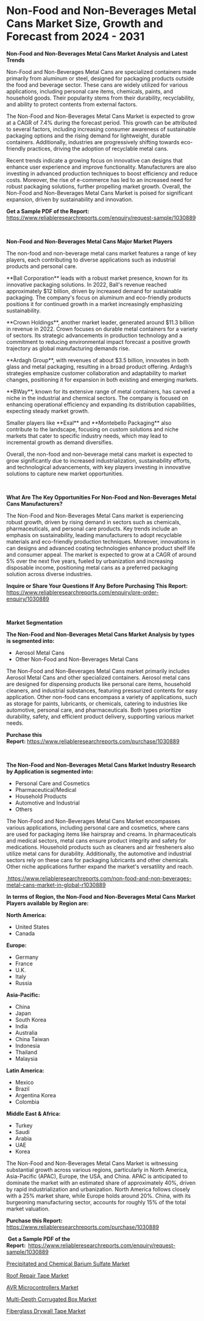 <p><h1>Non-Food and Non-Beverages Metal Cans Market Size, Growth and Forecast from 2024 - 2031</h1></p><p><strong>Non-Food and Non-Beverages Metal Cans Market Analysis and Latest Trends</strong></p>
<p><p>Non-Food and Non-Beverages Metal Cans are specialized containers made primarily from aluminum or steel, designed for packaging products outside the food and beverage sector. These cans are widely utilized for various applications, including personal care items, chemicals, paints, and household goods. Their popularity stems from their durability, recyclability, and ability to protect contents from external factors.</p><p>The Non-Food and Non-Beverages Metal Cans Market is expected to grow at a CAGR of 7.4% during the forecast period. This growth can be attributed to several factors, including increasing consumer awareness of sustainable packaging options and the rising demand for lightweight, durable containers. Additionally, industries are progressively shifting towards eco-friendly practices, driving the adoption of recyclable metal cans.</p><p>Recent trends indicate a growing focus on innovative can designs that enhance user experience and improve functionality. Manufacturers are also investing in advanced production techniques to boost efficiency and reduce costs. Moreover, the rise of e-commerce has led to an increased need for robust packaging solutions, further propelling market growth. Overall, the Non-Food and Non-Beverages Metal Cans Market is poised for significant expansion, driven by sustainability and innovation.</p></p>
<p><strong>Get a Sample PDF of the Report:&nbsp;</strong> <a href="https://www.reliableresearchreports.com/enquiry/request-sample/1030889">https://www.reliableresearchreports.com/enquiry/request-sample/1030889</a></p>
<p>&nbsp;</p>
<p><strong>Non-Food and Non-Beverages Metal Cans Major Market Players</strong></p>
<p><p>The non-food and non-beverage metal cans market features a range of key players, each contributing to diverse applications such as industrial products and personal care. </p><p>**Ball Corporation** leads with a robust market presence, known for its innovative packaging solutions. In 2022, Ball's revenue reached approximately $12 billion, driven by increased demand for sustainable packaging. The company's focus on aluminum and eco-friendly products positions it for continued growth in a market increasingly emphasizing sustainability.</p><p>**Crown Holdings**, another market leader, generated around $11.3 billion in revenue in 2022. Crown focuses on durable metal containers for a variety of sectors. Its strategic advancements in production technology and a commitment to reducing environmental impact forecast a positive growth trajectory as global manufacturing demands rise.</p><p>**Ardagh Group**, with revenues of about $3.5 billion, innovates in both glass and metal packaging, resulting in a broad product offering. Ardagh’s strategies emphasize customer collaboration and adaptability to market changes, positioning it for expansion in both existing and emerging markets.</p><p>**BWay**, known for its extensive range of metal containers, has carved a niche in the industrial and chemical sectors. The company is focused on enhancing operational efficiency and expanding its distribution capabilities, expecting steady market growth.</p><p>Smaller players like **Exal** and **Montebello Packaging** also contribute to the landscape, focusing on custom solutions and niche markets that cater to specific industry needs, which may lead to incremental growth as demand diversifies.</p><p>Overall, the non-food and non-beverage metal cans market is expected to grow significantly due to increased industrialization, sustainability efforts, and technological advancements, with key players investing in innovative solutions to capture new market opportunities.</p></p>
<p>&nbsp;</p>
<p><strong>What Are The Key Opportunities For Non-Food and Non-Beverages Metal Cans Manufacturers?</strong></p>
<p><p>The Non-Food and Non-Beverages Metal Cans market is experiencing robust growth, driven by rising demand in sectors such as chemicals, pharmaceuticals, and personal care products. Key trends include an emphasis on sustainability, leading manufacturers to adopt recyclable materials and eco-friendly production techniques. Moreover, innovations in can designs and advanced coating technologies enhance product shelf life and consumer appeal. The market is expected to grow at a CAGR of around 5% over the next five years, fueled by urbanization and increasing disposable income, positioning metal cans as a preferred packaging solution across diverse industries.</p></p>
<p><strong>Inquire or Share Your Questions If Any Before Purchasing This Report:</strong> <a href="https://www.reliableresearchreports.com/enquiry/pre-order-enquiry/1030889">https://www.reliableresearchreports.com/enquiry/pre-order-enquiry/1030889</a></p>
<p>&nbsp;</p>
<p><strong>Market Segmentation</strong></p>
<p><strong>The Non-Food and Non-Beverages Metal Cans Market Analysis by types is segmented into:</strong></p>
<p><ul><li>Aerosol Metal Cans</li><li>Other Non-Food and Non-Beverages Metal Cans</li></ul></p>
<p><p>The Non-Food and Non-Beverages Metal Cans market primarily includes Aerosol Metal Cans and other specialized containers. Aerosol metal cans are designed for dispensing products like personal care items, household cleaners, and industrial substances, featuring pressurized contents for easy application. Other non-food cans encompass a variety of applications, such as storage for paints, lubricants, or chemicals, catering to industries like automotive, personal care, and pharmaceuticals. Both types prioritize durability, safety, and efficient product delivery, supporting various market needs.</p></p>
<p><strong>Purchase this Report:&nbsp;</strong><a href="https://www.reliableresearchreports.com/purchase/1030889">https://www.reliableresearchreports.com/purchase/1030889</a></p>
<p>&nbsp;</p>
<p><strong>The Non-Food and Non-Beverages Metal Cans Market Industry Research by Application is segmented into:</strong></p>
<p><ul><li>Personal Care and Cosmetics</li><li>Pharmaceutical/Medical</li><li>Household Products</li><li>Automotive and Industrial</li><li>Others</li></ul></p>
<p><p>The Non-Food and Non-Beverages Metal Cans Market encompasses various applications, including personal care and cosmetics, where cans are used for packaging items like hairspray and creams. In pharmaceuticals and medical sectors, metal cans ensure product integrity and safety for medications. Household products such as cleaners and air fresheners also utilize metal cans for durability. Additionally, the automotive and industrial sectors rely on these cans for packaging lubricants and other chemicals. Other niche applications further expand the market's versatility and reach.</p></p>
<p><a href="https://www.reliableresearchreports.com/non-food-and-non-beverages-metal-cans-market-in-global-r1030889">&nbsp;https://www.reliableresearchreports.com/non-food-and-non-beverages-metal-cans-market-in-global-r1030889</a></p>
<p><strong>In terms of Region, the Non-Food and Non-Beverages Metal Cans Market Players available by Region are:</strong></p>
<p>
    <p> <strong> North America: </strong>
        <ul>
            <li>United States</li>
            <li>Canada</li>
        </ul>
        </p> 
    <p> <strong> Europe: </strong>
        <ul>
            <li>Germany</li>
            <li>France</li>
            <li>U.K.</li>
            <li>Italy</li>
            <li>Russia</li>
        </ul>
        </p> 
    <p> <strong> Asia-Pacific: </strong>
        <ul>
            <li>China</li>
            <li>Japan</li>
            <li>South Korea</li>
            <li>India</li>
            <li>Australia</li>
            <li>China Taiwan</li>
            <li>Indonesia</li>
            <li>Thailand</li>
            <li>Malaysia</li>
        </ul>
        </p> 
    <p> <strong> Latin America: </strong>
        <ul>
            <li>Mexico</li>
            <li>Brazil</li>
            <li>Argentina Korea</li>
            <li>Colombia</li>
        </ul>
        </p> 
    <p> <strong> Middle East & Africa: </strong>
        <ul>
            <li>Turkey</li>
            <li>Saudi</li>
            <li>Arabia</li>
            <li>UAE</li>
            <li>Korea</li>
        </ul>
    </p>
    </p>
<p><p>The Non-Food and Non-Beverages Metal Cans Market is witnessing substantial growth across various regions, particularly in North America, Asia-Pacific (APAC), Europe, the USA, and China. APAC is anticipated to dominate the market with an estimated share of approximately 40%, driven by rapid industrialization and urbanization. North America follows closely with a 25% market share, while Europe holds around 20%. China, with its burgeoning manufacturing sector, accounts for roughly 15% of the total market valuation.</p></p>
<p><strong>Purchase this Report: </strong><a href="https://www.reliableresearchreports.com/purchase/1030889">https://www.reliableresearchreports.com/purchase/1030889</a></p>
<p>&nbsp;<strong>Get a Sample PDF of the Report:&nbsp;&nbsp;</strong><a href="https://www.reliableresearchreports.com/enquiry/request-sample/1030889">https://www.reliableresearchreports.com/enquiry/request-sample/1030889</a></p>
<p><strong></strong></p>
<p><p><a href="https://github.com/SamiaHussain82/Market-Research-Report-List-1/blob/main/precipitated-and-chemical-barium-sulfate-market.md">Precipitated and Chemical Barium Sulfate Market</a></p><p><a href="https://www.linkedin.com/pulse/how-roof-repair-tape-market-evolved-key-trends-regional-dynamics-w7zpe?trackingId=hKk6SOmSQBe65xF2yUSj9w%3D%3D">Roof Repair Tape Market</a></p><p><a href="https://medium.com/@jhydehele7/the-global-avr-microcontrollers-market-identifies-drivers-restraints-opportunities-and-trends-ff49d7ead0f8">AVR Microcontrollers Market</a></p><p><a href="https://issuu.com/reportprime-2/docs/multi-depth-corrugated-box-market-s_7c5290deae2cbf">Multi-Depth Corrugated Box Market</a></p><p><a href="https://www.linkedin.com/pulse/fiberglass-drywall-tape-market2024-2031-industry-insights-s8kze?trackingId=hvmK6HcQQby37dg1v66hrA%3D%3D">Fiberglass Drywall Tape Market</a></p></p>